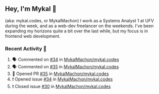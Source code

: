 ## Hey, I'm Mykal 👋 
(aka: mykal.codes, or MykalMachon) I work as a Systems Analyst 1 at UFV during the week, and as a web-dev freelancer on the weekends. I've been expanding my horizons quite a bit over the last while, but my focus is in frontend web development.  

### Recent Activity 🚀

<!--START_SECTION:activity-->
1. 🗣 Commented on [#34](https://github.com/MykalMachon/mykal.codes/issues/34) in [MykalMachon/mykal.codes](https://github.com/MykalMachon/mykal.codes)
2. 🗣 Commented on [#35](https://github.com/MykalMachon/mykal.codes/issues/35) in [MykalMachon/mykal.codes](https://github.com/MykalMachon/mykal.codes)
3. 💪 Opened PR [#35](https://github.com/MykalMachon/mykal.codes/pull/35) in [MykalMachon/mykal.codes](https://github.com/MykalMachon/mykal.codes)
4. ❗️ Opened issue [#34](https://github.com/MykalMachon/mykal.codes/issues/34) in [MykalMachon/mykal.codes](https://github.com/MykalMachon/mykal.codes)
5. ❗️ Closed issue [#30](https://github.com/MykalMachon/mykal.codes/issues/30) in [MykalMachon/mykal.codes](https://github.com/MykalMachon/mykal.codes)
<!--END_SECTION:activity-->

